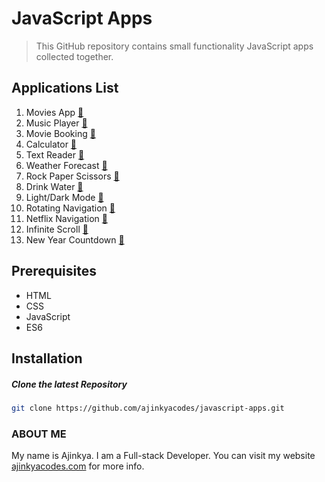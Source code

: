 # JavaScript Apps

> This GitHub repository contains small functionality JavaScript apps collected together.

## Applications List
1.   Movies App [:memo:](https://github.com/ajinkyacodes/javascript-apps/tree/master/movies-app)
2.   Music Player [:memo:](https://github.com/ajinkyacodes/javascript-apps/tree/master/music-player)
3.   Movie Booking [:memo:](https://github.com/ajinkyacodes/javascript-apps/tree/master/movie-booking)
4.   Calculator [:memo:](https://github.com/ajinkyacodes/javascript-apps/tree/master/calculator)
5.   Text Reader [:memo:](https://github.com/ajinkyacodes/javascript-apps/tree/master/text-reader)
6.   Weather Forecast [:memo:](https://github.com/ajinkyacodes/javascript-apps/tree/master/weather-forecast)
7.   Rock Paper Scissors [:memo:](https://github.com/ajinkyacodes/javascript-apps/tree/master/rock-paper-scissors)
8.   Drink Water [:memo:](https://github.com/ajinkyacodes/javascript-apps/tree/master/drink-water)
9.   Light/Dark Mode [:memo:](https://github.com/ajinkyacodes/javascript-apps/tree/master/light-dark-mode)
10.  Rotating Navigation [:memo:](https://github.com/ajinkyacodes/javascript-apps/tree/master/rotating-navigation)
11.  Netflix Navigation [:memo:](https://github.com/ajinkyacodes/javascript-apps/tree/master/netflix-navigation)
12.  Infinite Scroll [:memo:](https://github.com/ajinkyacodes/javascript-apps/tree/master/infinite-scroll)
13.  New Year Countdown [:memo:](https://github.com/ajinkyacodes/javascript-apps/tree/master/new-year-countdown)

## Prerequisites
- HTML
- CSS
- JavaScript
- ES6

## Installation

##### Clone the latest Repository

```bash
git clone https://github.com/ajinkyacodes/javascript-apps.git
```

### ABOUT ME
My name is Ajinkya. I am a Full-stack Developer. You can visit my website [ajinkyacodes.com](https://ajinkyacodes.com) for more info.